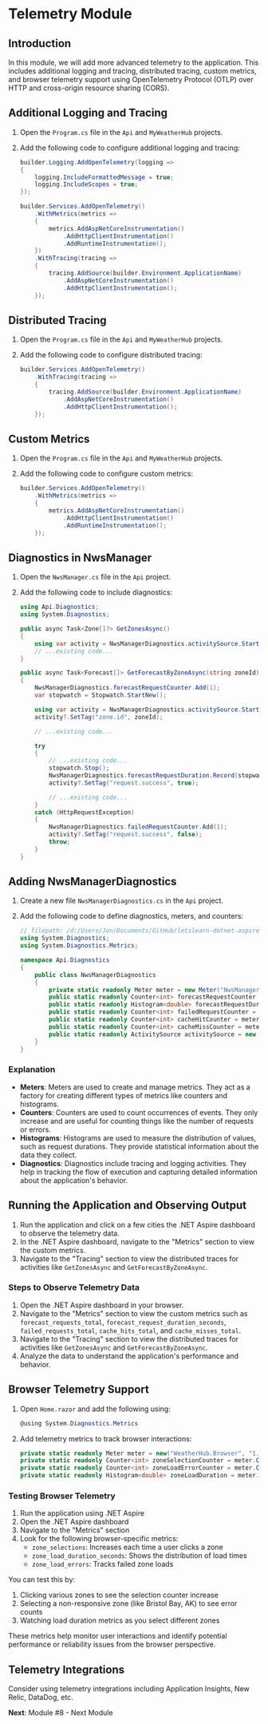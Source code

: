 # Telemetry Module

## Introduction

In this module, we will add more advanced telemetry to the application. This includes additional logging and tracing, distributed tracing, custom metrics, and browser telemetry support using OpenTelemetry Protocol (OTLP) over HTTP and cross-origin resource sharing (CORS).

## Additional Logging and Tracing

1. Open the `Program.cs` file in the `Api` and `MyWeatherHub` projects.
2. Add the following code to configure additional logging and tracing:

    ```csharp
    builder.Logging.AddOpenTelemetry(logging =>
    {
        logging.IncludeFormattedMessage = true;
        logging.IncludeScopes = true;
    });

    builder.Services.AddOpenTelemetry()
        .WithMetrics(metrics =>
        {
            metrics.AddAspNetCoreInstrumentation()
                .AddHttpClientInstrumentation()
                .AddRuntimeInstrumentation();
        })
        .WithTracing(tracing =>
        {
            tracing.AddSource(builder.Environment.ApplicationName)
                .AddAspNetCoreInstrumentation()
                .AddHttpClientInstrumentation();
        });
    ```

## Distributed Tracing

1. Open the `Program.cs` file in the `Api` and `MyWeatherHub` projects.
2. Add the following code to configure distributed tracing:

    ```csharp
    builder.Services.AddOpenTelemetry()
        .WithTracing(tracing =>
        {
            tracing.AddSource(builder.Environment.ApplicationName)
                .AddAspNetCoreInstrumentation()
                .AddHttpClientInstrumentation();
        });
    ```

## Custom Metrics

1. Open the `Program.cs` file in the `Api` and `MyWeatherHub` projects.
2. Add the following code to configure custom metrics:

    ```csharp
    builder.Services.AddOpenTelemetry()
        .WithMetrics(metrics =>
        {
            metrics.AddAspNetCoreInstrumentation()
                .AddHttpClientInstrumentation()
                .AddRuntimeInstrumentation();
        });
    ```

## Diagnostics in NwsManager

1. Open the `NwsManager.cs` file in the `Api` project.
2. Add the following code to include diagnostics:

    ```csharp
    using Api.Diagnostics;
    using System.Diagnostics;

    public async Task<Zone[]?> GetZonesAsync()
    {
        using var activity = NwsManagerDiagnostics.activitySource.StartActivity("GetZonesAsync");
        // ...existing code...
    }

    public async Task<Forecast[]> GetForecastByZoneAsync(string zoneId)
    {
        NwsManagerDiagnostics.forecastRequestCounter.Add(1);
        var stopwatch = Stopwatch.StartNew();

        using var activity = NwsManagerDiagnostics.activitySource.StartActivity("GetForecastByZoneAsync");
        activity?.SetTag("zone.id", zoneId);

        // ...existing code...

        try
        {
            // ...existing code...
            stopwatch.Stop();
            NwsManagerDiagnostics.forecastRequestDuration.Record(stopwatch.Elapsed.TotalSeconds);
            activity?.SetTag("request.success", true);

            // ...existing code...
        }
        catch (HttpRequestException)
        {
            NwsManagerDiagnostics.failedRequestCounter.Add(1);
            activity?.SetTag("request.success", false);
            throw;
        }
    }
    ```

## Adding NwsManagerDiagnostics

1. Create a new file `NwsManagerDiagnostics.cs` in the `Api` project.
2. Add the following code to define diagnostics, meters, and counters:

    ```csharp
    // filepath: /d:/Users/Jon/Documents/GitHub/letslearn-dotnet-aspire/complete/Api/Data/NwsManagerDiagnostics.cs
    using System.Diagnostics;
    using System.Diagnostics.Metrics;

    namespace Api.Diagnostics
    {
        public class NwsManagerDiagnostics
        {
            private static readonly Meter meter = new Meter("NwsManagerMetrics", "1.0");
            public static readonly Counter<int> forecastRequestCounter = meter.CreateCounter<int>("forecast_requests_total", "Total number of forecast requests");
            public static readonly Histogram<double> forecastRequestDuration = meter.CreateHistogram<double>("forecast_request_duration_seconds", "Histogram of forecast request durations");
            public static readonly Counter<int> failedRequestCounter = meter.CreateCounter<int>("failed_requests_total", "Total number of failed requests");
            public static readonly Counter<int> cacheHitCounter = meter.CreateCounter<int>("cache_hits_total", "Total number of cache hits");
            public static readonly Counter<int> cacheMissCounter = meter.CreateCounter<int>("cache_misses_total", "Total number of cache misses");
            public static readonly ActivitySource activitySource = new ActivitySource("NwsManager");
        }
    }
    ```

### Explanation

- **Meters**: Meters are used to create and manage metrics. They act as a factory for creating different types of metrics like counters and histograms.
- **Counters**: Counters are used to count occurrences of events. They only increase and are useful for counting things like the number of requests or errors.
- **Histograms**: Histograms are used to measure the distribution of values, such as request durations. They provide statistical information about the data they collect.
- **Diagnostics**: Diagnostics include tracing and logging activities. They help in tracking the flow of execution and capturing detailed information about the application's behavior.

## Running the Application and Observing Output

1. Run the application and click on a few cities the .NET Aspire dashboard to observe the telemetry data.
2. In the .NET Aspire dashboard, navigate to the "Metrics" section to view the custom metrics.
3. Navigate to the "Tracing" section to view the distributed traces for activities like `GetZonesAsync` and `GetForecastByZoneAsync`.

### Steps to Observe Telemetry Data

1. Open the .NET Aspire dashboard in your browser.
2. Navigate to the "Metrics" section to view the custom metrics such as `forecast_requests_total`, `forecast_request_duration_seconds`, `failed_requests_total`, `cache_hits_total`, and `cache_misses_total`.
3. Navigate to the "Tracing" section to view the distributed traces for activities like `GetZonesAsync` and `GetForecastByZoneAsync`.
4. Analyze the data to understand the application's performance and behavior.

## Browser Telemetry Support

1. Open `Home.razor` and add the following using:
   ```csharp
   @using System.Diagnostics.Metrics
   ```

2. Add telemetry metrics to track browser interactions:
   ```csharp
   private static readonly Meter meter = new("WeatherHub.Browser", "1.0");
   private static readonly Counter<int> zoneSelectionCounter = meter.CreateCounter<int>("zone_selections", "Number of zone selections");
   private static readonly Counter<int> zoneLoadErrorCounter = meter.CreateCounter<int>("zone_load_errors", "Number of zone load errors");
   private static readonly Histogram<double> zoneLoadDuration = meter.CreateHistogram<double>("zone_load_duration_seconds", "Time taken to load zone data");
   ```

### Testing Browser Telemetry

1. Run the application using .NET Aspire
2. Open the .NET Aspire dashboard
3. Navigate to the "Metrics" section
4. Look for the following browser-specific metrics:
   - `zone_selections`: Increases each time a user clicks a zone
   - `zone_load_duration_seconds`: Shows the distribution of load times
   - `zone_load_errors`: Tracks failed zone loads

You can test this by:
1. Clicking various zones to see the selection counter increase
2. Selecting a non-responsive zone (like Bristol Bay, AK) to see error counts
3. Watching load duration metrics as you select different zones

These metrics help monitor user interactions and identify potential performance or reliability issues from the browser perspective.

## Telemetry Integrations

Consider using telemetry integrations including Application Insights, New Relic, DataDog, etc.

**Next**: Module #8 - Next Module
